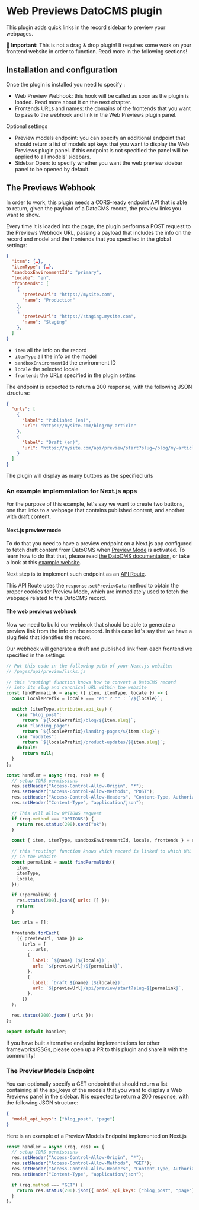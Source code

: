 # Web Previews DatoCMS plugin

This plugin adds quick links in the record sidebar to preview your webpages.

🚨 **Important:** This is not a drag & drop plugin! It requires some work on your frontend website in order to function. Read more in the following sections!

## Installation and configuration

Once the plugin is installed you need to specify :

- Web Preview Webhook: this hook will be called as soon as the plugin is loaded. Read more about it on the next chapter.
- Frontends URLs and names: the domains of the frontends that you want to pass to the webhook and link in the Web Previews plugin panel.

Optional settings

- Preview models endpoint: you can specify an additional endpoint that should return a list of models api keys that you want to display the Web Previews plugin panel. If this endpoint is not specified the panel will be applied to all models' sidebars.
- Sidebar Open: to specify whether you want the web preview sidebar panel to be opened by default.

## The Previews Webhook

In order to work, this plugin needs a CORS-ready endpoint API that is able to return, given the payload of a DatoCMS record, the preview links you want to show.

Every time it is loaded into the page, the plugin performs a POST request to the Previews Webhook URL, passing a payload that includes the info on the record and model and the frontends that you specified in the global settings:

```json
{
  "item": {…},
  "itemType": {…},
  "sandboxEnvironmentId": "primary",
  "locale": "en",
  "frontends": [
    {
      "previewUrl": "https://mysite.com",
      "name": "Production"
    },
    {
      "previewUrl": "https://staging.mysite.com",
      "name": "Staging"
    },
  ]
}
```

- `item` all the info on the record
- `itemType` all the info on the model
- `sandboxEnvironmentId` the environment ID
- `locale` the selected locale
- `frontends` the URLs specified in the plugin settins

The endpoint is expected to return a 200 response, with the following JSON structure:

```json
{
  "urls": [
    {
      "label": "Published (en)",
      "url": "https://mysite.com/blog/my-article"
    },
    {
      "label": "Draft (en)",
      "url": "https://mysite.com/api/preview/start?slug=/blog/my-article"
    }
  ]
}
```

The plugin will display as many buttons as the specified urls

### An example implementation for Next.js apps

For the purpose of this example, let's say we want to create two buttons, one that links to a webpage that contains published content, and another with draft content.

#### Next.js preview mode

To do that you need to have a preview endpoint on a Next.js app configured to fetch draft content from DatoCMS when [Preview Mode](https://nextjs.org/docs/advanced-features/preview-mode) is activated. To learn how to do that that, please read [the DatoCMS documentation](https://www.datocms.com/docs/next-js/setting-up-next-js-preview-mode), or take a look at this [example website](https://github.com/datocms/nextjs-demo/tree/master).

Next step is to implement such endpoint as an [API Route](https://nextjs.org/docs/api-routes/introduction).

This API Route uses the `response.setPreviewData` method to obtain the proper cookies for Preview Mode, which are immediately used to fetch the webpage related to the DatoCMS record.

#### The web previews webhook

Now we need to build our webhook that should be able to generate a preview link from the info on the record. In this case let's say that we have a slug field that identifies the record.

Our webhook will generate a draft and published link from each frontend we specified in the settings

```js
// Put this code in the following path of your Next.js website:
// /pages/api/preview/links.js

// this "routing" function knows how to convert a DatoCMS record
// into its slug and canonical URL within the website
const findPermalink = async ({ item, itemType, locale }) => {
  const localePrefix = locale === "en" ? "" : `/${locale}`;

  switch (itemType.attributes.api_key) {
    case "blog_post":
      return `${localePrefix}/blog/${item.slug}`;
    case "landing_page":
      return `${localePrefix}/landing-pages/${item.slug}`;
    case "updates":
      return `${localePrefix}/product-updates/${item.slug}`;
    default:
      return null;
  }
};

const handler = async (req, res) => {
  // setup CORS permissions
  res.setHeader("Access-Control-Allow-Origin", "*");
  res.setHeader("Access-Control-Allow-Methods", "POST");
  res.setHeader("Access-Control-Allow-Headers", "Content-Type, Authorization");
  res.setHeader("Content-Type", "application/json");

  // This will allow OPTIONS request
  if (req.method === "OPTIONS") {
    return res.status(200).send("ok");
  }

  const { item, itemType, sandboxEnvironmentId, locale, frontends } = req.body;

  // this "routing" function knows which record is linked to which URL
  // in the website
  const permalink = await findPermalink({
    item,
    itemType,
    locale,
  });

  if (!permalink) {
    res.status(200).json({ urls: [] });
    return;
  }

  let urls = [];

  frontends.forEach(
    ({ previewUrl, name }) =>
      (urls = [
        ...urls,
        {
          label: `${name} (${locale})`,
          url: `${previewUrl}/${permalink}`,
        },
        {
          label: `Draft ${name} (${locale})`,
          url: `${previewUrl}/api/preview/start?slug=${permalink}`,
        },
      ])
  );

  res.status(200).json({ urls });
};

export default handler;
```

If you have built alternative endpoint implementations for other frameworks/SSGs, please open up a PR to this plugin and share it with the community!

### The Preview Models Endpoint

You can optionally specify a GET endpoint that should return a list containing all the api_keys of the models that you want to display a Web Previews panel in the sidebar. It is expected to return a 200 response, with the following JSON structure:

```json
{
  "model_api_keys": ["blog_post", "page"]
}
```

Here is an example of a Preview Models Endpoint implemented on Next.js

```js
const handler = async (req, res) => {
  // setup CORS permissions
  res.setHeader("Access-Control-Allow-Origin", "*");
  res.setHeader("Access-Control-Allow-Methods", "GET");
  res.setHeader("Access-Control-Allow-Headers", "Content-Type, Authorization");
  res.setHeader("Content-Type", "application/json");

  if (req.method === "GET") {
    return res.status(200).json({ model_api_keys: ["blog_post", "page"] });
  }
};
```
